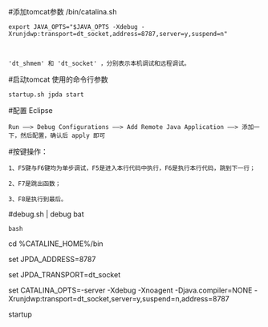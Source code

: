
#添加tomcat参数 /bin/catalina.sh



    export JAVA_OPTS="$JAVA_OPTS -Xdebug -Xrunjdwp:transport=dt_socket,address=8787,server=y,suspend=n"



    'dt_shmem' 和 'dt_socket' ，分别表示本机调试和远程调试。



#启动tomcat 使用的命令行参数



    startup.sh jpda start



#配置 Eclipse



    Run ——> Debug Configurations ——> Add Remote Java Application ——> 添加一下，然后配置，确认后 apply 即可



#按键操作：



    1、F5键与F6键均为单步调试，F5是进入本行代码中执行，F6是执行本行代码，跳到下一行；

    2、F7是跳出函数；

    3、F8是执行到最后。 



#debug.sh | debug bat

    

```bash```

cd %CATALINE_HOME%/bin

set JPDA_ADDRESS=8787

set JPDA_TRANSPORT=dt_socket

set CATALINA_OPTS=-server -Xdebug -Xnoagent -Djava.compiler=NONE -Xrunjdwp:transport=dt_socket,server=y,suspend=n,address=8787

startup 

```